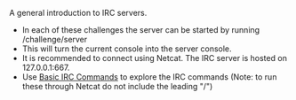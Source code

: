 A general introduction to IRC servers. 
- In each of these challenges the server can be started by running /challenge/server
- This will turn the current console into the server console.
- It is recommended to connect using Netcat. The IRC server is hosted on 127.0.0.1:667.
- Use [Basic IRC Commands](https://www.mirc.com/help/html/index.html?basic_irc_commands.html) to explore the IRC commands (Note: to run these through Netcat do not include the leading "/") 

